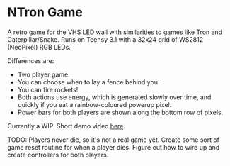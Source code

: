 # NTron Game

A retro game for the VHS LED wall with similarities to games like Tron and Caterpillar/Snake. Runs on Teensy 3.1 with a 32x24
grid of WS2812 (NeoPixel) RGB LEDs.

Differences are:
* Two player game.
* You can choose when to lay a fence behind you.
* You can fire rockets!
* Both actions use energy, which is generated slowly over time, and quickly if you eat a rainbow-coloured powerup pixel.
* Power bars for both players are shown along the bottom row of pixels.

Currently a WIP. Short demo video [here](https://www.youtube.com/watch?v=VNycczbwMuM).

TODO:
Players never die, so it's not a real game yet.
Create some sort of game reset routine for when a player dies.
Figure out how to wire up and create controllers for both players.
